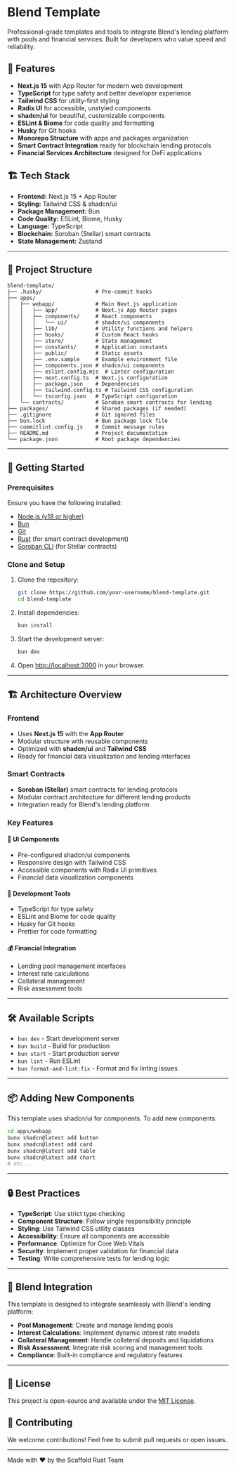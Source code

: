 # Blend Template

Professional-grade templates and tools to integrate Blend's lending platform with pools and financial services. Built for developers who value speed and reliability.

## 🚀 Features

- **Next.js 15** with App Router for modern web development
- **TypeScript** for type safety and better developer experience
- **Tailwind CSS** for utility-first styling
- **Radix UI** for accessible, unstyled components
- **shadcn/ui** for beautiful, customizable components
- **ESLint & Biome** for code quality and formatting
- **Husky** for Git hooks
- **Monorepo Structure** with apps and packages organization
- **Smart Contract Integration** ready for blockchain lending protocols
- **Financial Services Architecture** designed for DeFi applications

## 🏗 Tech Stack

- **Frontend:** Next.js 15 + App Router
- **Styling:** Tailwind CSS & shadcn/ui
- **Package Management:** Bun
- **Code Quality:** ESLint, Biome, Husky
- **Language:** TypeScript
- **Blockchain:** Soroban (Stellar) smart contracts
- **State Management:** Zustand

---

## 📂 Project Structure

```
blend-template/
├── .husky/                 # Pre-commit hooks
├── apps/
│   ├── webapp/             # Main Next.js application
│   │   ├── app/            # Next.js App Router pages
│   │   ├── components/     # React components
│   │   │   └── ui/         # shadcn/ui components
│   │   ├── lib/            # Utility functions and helpers
│   │   ├── hooks/          # Custom React hooks
│   │   ├── store/          # State management
│   │   ├── constants/      # Application constants
│   │   ├── public/         # Static assets
│   │   ├── .env.sample     # Example environment file
│   │   ├── components.json # shadcn/ui components
│   │   ├── eslint.config.mjs  # Linter configuration
│   │   ├── next.config.ts  # Next.js configuration
│   │   ├── package.json    # Dependencies
│   │   ├── tailwind.config.ts # Tailwind CSS configuration
│   │   └── tsconfig.json   # TypeScript configuration
│   └── contracts/          # Soroban smart contracts for lending
├── packages/               # Shared packages (if needed)
├── .gitignore              # Git ignored files
├── bun.lock                # Bun package lock file
├── commitlint.config.js    # Commit message rules
├── README.md               # Project documentation
└── package.json            # Root package dependencies
```

---

## 🏃 Getting Started

### Prerequisites

Ensure you have the following installed:

- [Node.js (v18 or higher)](https://nodejs.org/)
- [Bun](https://bun.sh/)
- [Git](https://git-scm.com/)
- [Rust](https://rustup.rs/) (for smart contract development)
- [Soroban CLI](https://soroban.stellar.org/docs/getting-started/setup) (for Stellar contracts)

### Clone and Setup

1. Clone the repository:

   ```bash
   git clone https://github.com/your-username/blend-template.git
   cd blend-template
   ```

2. Install dependencies:

   ```bash
   bun install
   ```

3. Start the development server:

   ```bash
   bun dev
   ```

4. Open [http://localhost:3000](http://localhost:3000) in your browser.

---

## 🏗 Architecture Overview

### Frontend

- Uses **Next.js 15** with the **App Router**
- Modular structure with reusable components
- Optimized with **shadcn/ui** and **Tailwind CSS**
- Ready for financial data visualization and lending interfaces

### Smart Contracts

- **Soroban (Stellar)** smart contracts for lending protocols
- Modular contract architecture for different lending products
- Integration ready for Blend's lending platform

### Key Features

#### 🎨 UI Components

- Pre-configured shadcn/ui components
- Responsive design with Tailwind CSS
- Accessible components with Radix UI primitives
- Financial data visualization components

#### 🔧 Development Tools

- TypeScript for type safety
- ESLint and Biome for code quality
- Husky for Git hooks
- Prettier for code formatting

#### 💰 Financial Integration

- Lending pool management interfaces
- Interest rate calculations
- Collateral management
- Risk assessment tools

---

## 🛠 Available Scripts

- `bun dev` - Start development server
- `bun build` - Build for production
- `bun start` - Start production server
- `bun lint` - Run ESLint
- `bun format-and-lint:fix` - Format and fix linting issues

---

## 📦 Adding New Components

This template uses shadcn/ui for components. To add new components:

```bash
cd apps/webapp
bunx shadcn@latest add button
bunx shadcn@latest add card
bunx shadcn@latest add table
bunx shadcn@latest add chart
# etc...
```

---

## 🔒 Best Practices

- **TypeScript**: Use strict type checking
- **Component Structure**: Follow single responsibility principle
- **Styling**: Use Tailwind CSS utility classes
- **Accessibility**: Ensure all components are accessible
- **Performance**: Optimize for Core Web Vitals
- **Security**: Implement proper validation for financial data
- **Testing**: Write comprehensive tests for lending logic

---

## 🚀 Blend Integration

This template is designed to integrate seamlessly with Blend's lending platform:

- **Pool Management**: Create and manage lending pools
- **Interest Calculations**: Implement dynamic interest rate models
- **Collateral Management**: Handle collateral deposits and liquidations
- **Risk Assessment**: Integrate risk scoring and management tools
- **Compliance**: Built-in compliance and regulatory features

---

## 📜 License

This project is open-source and available under the [MIT License](LICENSE).

## 🚀 Contributing

We welcome contributions! Feel free to submit pull requests or open issues.

---

Made with ❤️ by the Scaffold Rust Team
